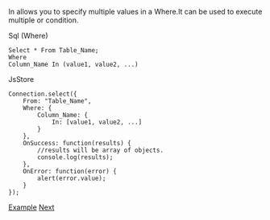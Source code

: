 In allows you to specify multiple values in a Where.It can be used to execute multiple or condition.

Sql (Where)

```
Select * From Table_Name;
Where
Column_Name In (value1, value2, ...)
```

JsStore

```
Connection.select({
    From: "Table_Name",
    Where: {
        Column_Name: {
            In: [value1, value2, ...]
        }
    },
    OnSuccess: function(results) {
        //results will be array of objects.
        console.log(results);
    },
    OnError: function(error) {
        alert(error.value);
    }
});
```

[Example](/example/in) [Next](#)
